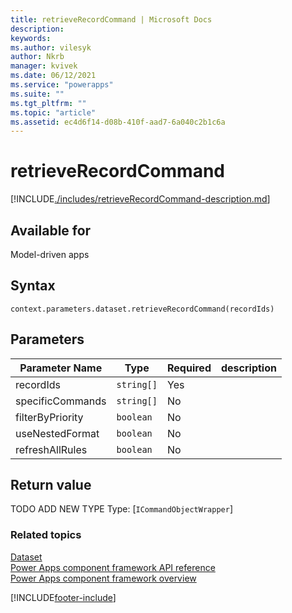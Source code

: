 ```yaml
---
title: retrieveRecordCommand | Microsoft Docs
description:
keywords:
ms.author: vilesyk
author: Nkrb
manager: kvivek
ms.date: 06/12/2021
ms.service: "powerapps"
ms.suite: ""
ms.tgt_pltfrm: ""
ms.topic: "article"
ms.assetid: ec4d6f14-d08b-410f-aad7-6a040c2b1c6a
---
```


# retrieveRecordCommand

[!INCLUDE[./includes/retrieveRecordCommand-description.md](./includes/retrieveRecordCommand-description.md)]

## Available for

Model-driven apps

## Syntax

`context.parameters.dataset.retrieveRecordCommand(recordIds)`

## Parameters

| Parameter Name   | Type       | Required | description |
| ---------------- | ---------- | -------- | ----------- |
| recordIds        | `string[]` | Yes      |             |
| specificCommands | `string[]` | No       |             |
| filterByPriority | `boolean`  | No       |             |
| useNestedFormat  | `boolean`  | No       |             |
| refreshAllRules  | `boolean`  | No       |             |

## Return value

TODO ADD NEW TYPE
Type: [`ICommandObjectWrapper`]

### Related topics

[Dataset](../dataset.md)<br/>
[Power Apps component framework API reference](../../reference/index.md)<br/>
[Power Apps component framework overview](../../overview.md)

[!INCLUDE[footer-include](../../../../includes/footer-banner.md)]
